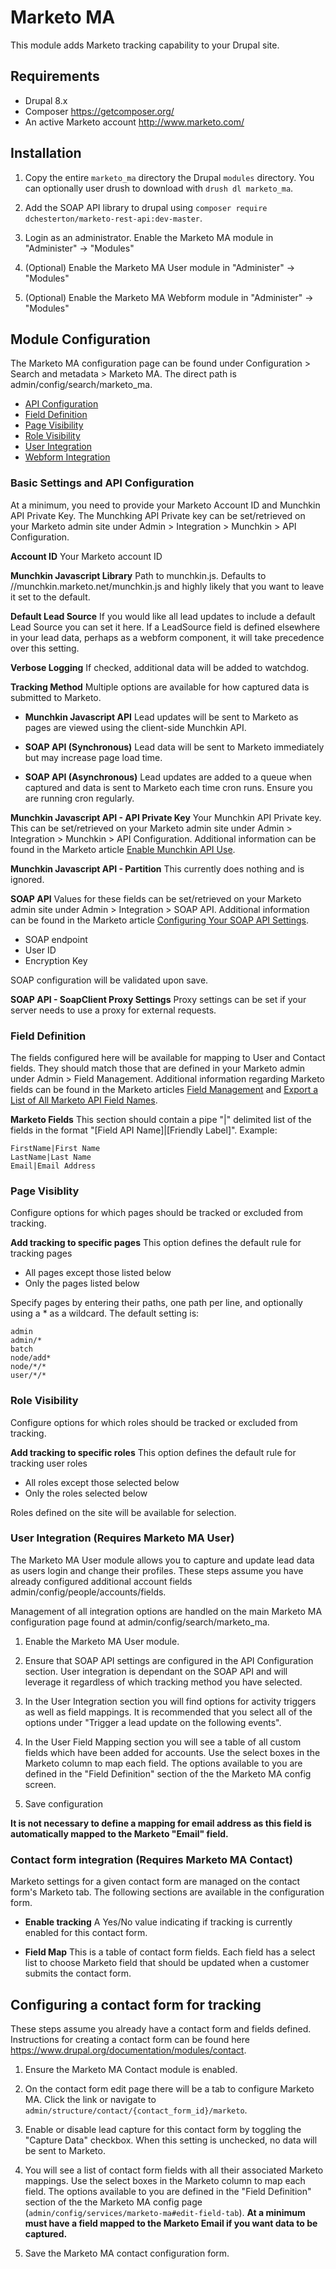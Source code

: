 # Marketo MA

This module adds Marketo tracking capability to your Drupal site.

## Requirements

- Drupal 8.x
- Composer <https://getcomposer.org/>
- An active Marketo account <http://www.marketo.com/>

## Installation

1. Copy the entire `marketo_ma` directory the Drupal `modules` directory. You
   can optionally user drush to download with `drush dl marketo_ma`.

2. Add the SOAP API library to drupal using `composer require
   dchesterton/marketo-rest-api:dev-master`.

3. Login as an administrator. Enable the Marketo MA module in
   "Administer" -> "Modules"

4. (Optional) Enable the Marketo MA User module in
   "Administer" -> "Modules"

5. (Optional) Enable the Marketo MA Webform module in
   "Administer" -> "Modules"


## Module Configuration

The Marketo MA configuration page can be found under Configuration > Search and
metadata > Marketo MA. The direct path is admin/config/search/marketo_ma.

- [API Configuration](#api-configuration)
- [Field Definition](#field-definition)
- [Page Visibility](#page-visibility)
- [Role Visibility](#role-visibility)
- [User Integration](#user-integration)
- [Webform Integration](#webform-integration)

### <a id="api-configuration"></a> Basic Settings and API Configuration

At a minimum, you need to provide your Marketo Account ID and Munchkin API
Private Key. The Munchking API Private key can be set/retrieved on your Marketo
admin site under Admin > Integration > Munchkin > API Configuration.

**Account ID**
Your Marketo account ID

**Munchkin Javascript Library**
Path to munchkin.js. Defaults to //munchkin.marketo.net/munchkin.js and highly
likely that you want to leave it set to the default.

**Default Lead Source**
If you would like all lead updates to include a default Lead Source you can
set it here. If a LeadSource field is defined elsewhere in your lead data,
perhaps as a webform component, it will take precedence over this setting.

**Verbose Logging**
If checked, additional data will be added to watchdog.

**Tracking Method**
Multiple options are available for how captured data is submitted to Marketo.

- **Munchkin Javascript API**
  Lead updates will be sent to Marketo as pages are viewed using the
  client-side Munchkin API.

- **SOAP API (Synchronous)**
  Lead data will be sent to Marketo immediately but may increase page
  load time.

- **SOAP API (Asynchronous)**
  Lead updates are added to a queue when captured and data is sent to
  Marketo each time cron runs. Ensure you are running cron regularly.

**Munchkin Javascript API - API Private Key**
Your Munchkin API Private key. This can be set/retrieved on your Marketo
admin site under Admin > Integration > Munchkin > API Configuration.
Additional information can be found in the Marketo article
[Enable Munchkin API Use](http://community.marketo.com/MarketoTutorial?id=kA250000000Kz4eCAC).

**Munchkin Javascript API - Partition**
This currently does nothing and is ignored.

**SOAP API**
Values for these fields can be set/retrieved on your Marketo admin site under
Admin > Integration > SOAP API. Additional information can be found in the
Marketo article [Configuring Your SOAP API Settings](http://community.marketo.com/MarketoArticle?id=kA050000000KyoyCAC).

- SOAP endpoint
- User ID
- Encryption Key

SOAP configuration will be validated upon save.

**SOAP API - SoapClient Proxy Settings**
Proxy settings can be set if your server needs to use a proxy for external requests.

### <a id="field-definition"></a> Field Definition

The fields configured here will be available for mapping to User and Contact fields.
They should match those that are defined in your Marketo admin under
Admin > Field Management. Additional information regarding Marketo fields can be
found in the Marketo articles [Field Management](http://community.marketo.com/MarketoDeepDive?id=kA5500000008RWQCA2)
and [Export a List of All Marketo API Field Names](http://community.marketo.com/MarketoArticle?id=kA050000000KytHCAS).

**Marketo Fields**
This section should contain a pipe "|" delimited list of the fields in the format
"[Field API Name]|[Friendly Label]". Example:

    FirstName|First Name
    LastName|Last Name
    Email|Email Address

### <a id="page-visibility"></a> Page Visiblity

Configure options for which pages should be tracked or excluded from tracking.

**Add tracking to specific pages**
This option defines the default rule for tracking pages

- All pages except those listed below
- Only the pages listed below

Specify pages by entering their paths, one path per line, and optionally using
a \* as a wildcard. The default setting is:

    admin
    admin/*
    batch
    node/add*
    node/*/*
    user/*/*

### <a id="role-visibility"></a> Role Visibility

Configure options for which roles should be tracked or excluded from tracking.

**Add tracking to specific roles**
This option defines the default rule for tracking user roles

- All roles except those selected below
- Only the roles selected below

Roles defined on the site will be available for selection.

### <a id="user-integration"></a> User Integration (Requires Marketo MA User)

The Marketo MA User module allows you to capture and update lead data as users
login and change their profiles. These steps assume you have already configured
additional account fields admin/config/people/accounts/fields.

Management of all integration options are handled on the main Marketo MA
configuration page found at admin/config/search/marketo_ma.

1. Enable the Marketo MA User module.

2. Ensure that SOAP API settings are configured in the API Configuration section.
   User integration is dependant on the SOAP API and will leverage it regardless
   of which tracking method you have selected.

3. In the User Integration section you will find options for activity triggers
   as well as field mappings. It is recommended that you select all of the
   options under "Trigger a lead update on the following events".

4. In the User Field Mapping section you will see a table of all custom fields
   which have been added for accounts. Use the select boxes in the Marketo
   column to map each field. The options available to you are defined in the
   "Field Definition" section of the the Marketo MA config screen.

5. Save configuration

**It is not necessary to define a mapping for email address as this field is automatically mapped to the Marketo "Email" field.**

### <a id="contact-integration"></a> Contact form integration (Requires Marketo MA Contact)

Marketo settings for a given contact form are managed on the contact form's
Marketo tab. The following sections are available in the configuration form.

- **Enable tracking**
  A Yes/No value indicating if tracking is currently enabled for this contact form.

- **Field Map**
  This is a table of contact form fields. Each field has a select list to choose
  Marketo field that should be updated when a customer submits the contact form.

## Configuring a contact form for tracking

These steps assume you already have a contact form and fields defined. Instructions for
creating a contact form can be found here <https://www.drupal.org/documentation/modules/contact>.

1. Ensure the Marketo MA Contact module is enabled.

2. On the contact form edit page there will be a tab to configure Marketo MA. Click
   the link or navigate to `admin/structure/contact/{contact_form_id}/marketo`.

3. Enable or disable lead capture for this contact form by toggling the "Capture Data"
   checkbox. When this setting is unchecked, no data will be sent to Marketo.

4. You will see a list of contact form fields with all their associated Marketo
   mappings. Use the select boxes in the Marketo column to map each field. The
   options available to you are defined in the "Field Definition" section of the
   the Marketo MA config page (`admin/config/services/marketo-ma#edit-field-tab`).
   **At a minimum must have a field mapped to the Marketo Email if you want data to be captured.**

5. Save the Marketo MA contact configuration form.
